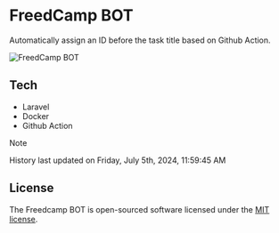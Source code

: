 # FreedCamp BOT

Automatically assign an ID before the task title based on Github Action.

![FreedCamp BOT](https://repository-images.githubusercontent.com/737932867/7d34798b-2680-471c-b089-a78a718d3d6a)

## Tech

- Laravel
- Docker
- Github Action

> [!NOTE]  
> History last updated on Friday, July 5th, 2024, 11:59:45 AM

## License

The Freedcamp BOT is open-sourced software licensed under the [MIT license](https://opensource.org/licenses/MIT).
